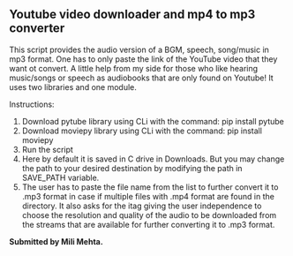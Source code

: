## Youtube video downloader and mp4 to mp3 converter

This script provides the audio version of a BGM, speech, song/music in mp3 format. One has to only paste the link of the YouTube video
that they want ot convert. A little help from my side for those who like hearing music/songs or speech as audiobooks that are only found
on Youtube! It uses two libraries and one module. 

Instructions:
1. Download pytube library using CLi with the command: pip install pytube 
2. Download moviepy library using CLi with the command: pip install moviepy 
2. Run the script 
4. Here by default it is saved in C drive in Downloads. But you may change the path to your desired destination by modifying the
   path in SAVE_PATH variable.
5. The user has to paste the file name from the list to further convert it to .mp3 format in case if multiple files with .mp4 format
   are found in the directory. It also asks for the itag giving the user independence to choose the resolution and quality of the
   audio to be downloaded from the streams that are available for further converting it to .mp3 format. 

 **Submitted by Mili Mehta.**
